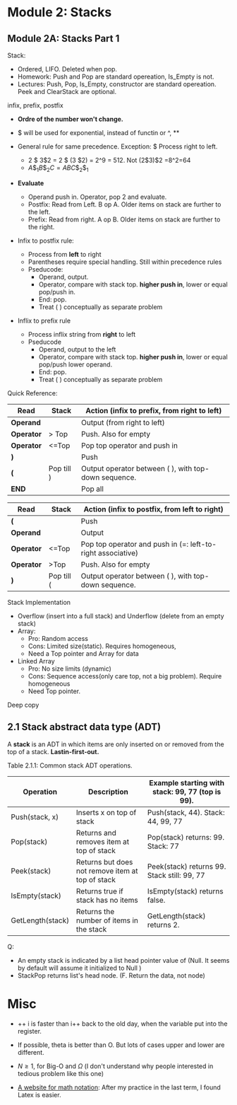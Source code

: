 # Module 2: Stacks

## Module 2A: Stacks Part 1

Stack: 

- Ordered, LIFO. Deleted when pop. 
- Homework: Push and Pop are standard opereation, Is_Empty is not. 
- Lectures: Push, Pop, Is_Empty, constructor are standard opereation. Peek and ClearStack are optional. 

infix, prefix, postfix

- **Ordre of the number won't change.** 
- $ will be used for exponential, instead of functin or ^, **
- General rule for same precedence. Exception: $ Process right to left. 
  - 2 \$ 3\$2 = 2 \$ (3 \$2) = 2^9 = 512. Not (2\$3)\$2 =8^2=64
  - $A \$_1B\$_2C = ABC\$_2\$_1$
- **Evaluate** 
  - Operand push in. Operator, pop 2 and evaluate. 
  - Postfix: Read from Left. B op A. Older items on stack are further to the left. 
  - Prefix: Read from right. A op B. Older items on stack are further to the right. 
- Infix to postfix rule: 
  - Process from **left** to right
  - Parentheses require special handling. Still within precedence rules
  - Pseducode:
    - Operand, output. 
    - Operator, compare with stack top. **higher push in**, lower or equal pop/push in. 
    - End: pop. 
    - Treat ( ) conceptually as separate problem

- Inflix to prefix rule
  - Process inflix string from **right** to left
  - Pseducode
    - Operand, output to the left
    - Operator, compare with stack top. **higher push in**, lower or equal pop/push lower operand. 
    - End: pop. 
    - Treat ( ) conceptually as separate problem

Quick Reference: 

| **Read**     | **Stack**  | **Action** (infix to prefix, from right to left)     |
| ------------ | ---------- | ---------------------------------------------------- |
| **Operand**  |            | Output (from right to left)                          |
| **Operator** | > Top      | Push. Also for empty                                 |
| **Operator** | <=Top      | Pop top operator and push in                         |
| **)**        |            | Push                                                 |
| **(**        | Pop till ) | Output operator between ( ), with top-down sequence. |
| **END**      |            | Pop all                                              |



| Read         | Stack      | Action (infix to postfix, from left to right)               |
| ------------ | ---------- | ----------------------------------------------------------- |
| **(**        |            | Push                                                        |
| **Operand**  |            | Output                                                      |
| **Operator** | <=Top      | Pop top operator and push in (=: left-to-right associative) |
| **Operator** | >Top       | Push. Also for empty                                        |
| **)**        | Pop till ( | Output operator between ( ), with top-down sequence.        |

Stack Implementation

- Overflow (insert into a full stack) and Underflow (delete from an empty stack)
- Array: 
  - Pro: Random access
  - Cons: Limited size(static). Requires homogeneous, 
  - Need a Top pointer and Array for data
- Linked Array
  - Pro: No size limits (dynamic)
  - Cons: Sequence access(only care top, not a big problem). Require homogeneous
  - Need Top pointer. 

Deep copy

##  2.1 Stack abstract data type (ADT)

A **stack** is an ADT in which items are only inserted on or removed from the top of a stack. **Lastin-first-out.** 

Table 2.1.1: Common stack ADT operations.

| Operation        | Description                                      | Example starting with stack: 99, 77 (top is 99). |
| ---------------- | ------------------------------------------------ | ------------------------------------------------ |
| Push(stack, x)   | Inserts x on top of stack                        | Push(stack, 44). Stack: 44, 99, 77               |
| Pop(stack)       | Returns and removes item at top of stack         | Pop(stack) returns: 99. Stack: 77                |
| Peek(stack)      | Returns but does not remove item at top of stack | Peek(stack) returns 99. Stack still: 99, 77      |
| IsEmpty(stack)   | Returns true if stack has no items               | IsEmpty(stack) returns false.                    |
| GetLength(stack) | Returns the number of items in the stack         | GetLength(stack) returns 2.                      |

Q:

- An empty stack is indicated by a list head pointer value of (Null. It seems by default will assume it initialized to Null )
- StackPop returns list's head node. (F. Return the data, not node)

# Misc

- ++ i is faster than i++ back to the old day, when the variable put into the register. 

- If possible, theta is better than O. But lots of cases upper and lower are different. 
- $N \ge 1$, for Big-O and $\Omega$ (I don't  understand why people interested in tedious problem like this one)
- [A website for math notation](https://plantuml.com/ascii-math): After my practice in the last term, I found Latex is easier. 

